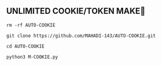 ## UNLIMITED COOKIE/TOKEN MAKE🤞

`rm -rf AUTO-COOKIE`

`git clone https://github.com/MAHADI-143/AUTO-COOKIE.git`

`cd AUTO-COOKIE`

`python3 M-COOKIE.py`
